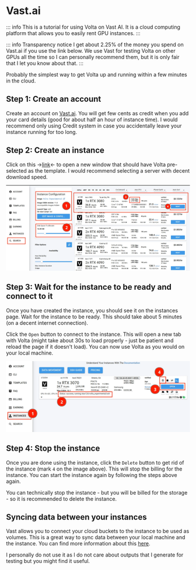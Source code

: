 # Vast.ai

::: info
This is a tutorial for using Volta on Vast AI. It is a cloud computing platform that allows you to easily rent GPU instances.
:::

::: info Transparency notice
I get about 2.25% of the money you spend on Vast.ai if you use the link below. We use Vast for testing Volta on other GPUs all the time so I can personally recommend them, but it is only fair that I let you know about that.
:::

Probably the simplest way to get Volta up and running within a few minutes in the cloud.

## Step 1: Create an account

Create an account on [Vast.ai](https://vast.ai/). You will get few cents as credit when you add your card details (good for about half an hour of instance time). I would recommend only using Credit system in case you accidentally leave your instance running for too long.

## Step 2: Create an instance

Click on this ->[link](https://cloud.vast.ai/?ref_id=58604&template_id=49e308f241db18d3656d69f0af75f60d)<- to open a new window that should have Volta pre-selected as the template. I would recommend selecting a server with decent download speed.

![Vast search](../static/installation/vastai-search.webp)

## Step 3: Wait for the instance to be ready and connect to it

Once you have created the instance, you should see it on the instances page. Wait for the instance to be ready. This should take about 5 minutes (on a decent internet connection).

Click the `Open` button to connect to the instance. This will open a new tab with Volta (might take about 30s to load properly - just be patient and reload the page if it doesn't load). You can now use Volta as you would on your local machine.

![Vast search](../static/installation/vastai-instances.webp)

## Step 4: Stop the instance

Once you are done using the instance, click the `Delete` button to get rid of the instance (mark `4` on the image above). This will stop the billing for the instance. You can start the instance again by following the steps above again.

You can technically stop the instance - but you will be billed for the storage - so it is recommended to delete the instance.

## Syncing data between your instances

Vast allows you to connect your cloud buckets to the instance to be used as volumes. This is a great way to sync data between your local machine and the instance. You can find more information about this [here](https://vast.ai/docs/gpu-instances/cloud-sync).

I personally do not use it as I do not care about outputs that I generate for testing but you might find it useful.
